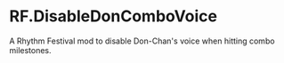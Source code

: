 # RF.DisableDonComboVoice
 A Rhythm Festival mod to disable Don-Chan's voice when hitting combo milestones.
